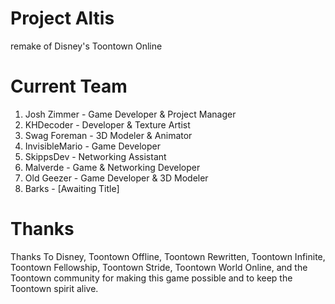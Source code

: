 # Project Altis
remake of Disney's Toontown Online
  
# Current Team
 
1. Josh Zimmer - Game Developer & Project Manager
2. KHDecoder - Developer & Texture Artist
3. Swag Foreman - 3D Modeler & Animator
4. InvisibleMario - Game Developer
5. SkippsDev - Networking Assistant
6. Malverde - Game & Networking Developer
7. Old Geezer - Game Developer & 3D Modeler
8. Barks - [Awaiting Title]


# Thanks

Thanks To Disney, Toontown Offline, Toontown Rewritten, Toontown Infinite, Toontown Fellowship, Toontown Stride, Toontown World Online, 
and the Toontown community for making this game possible and to keep the Toontown spirit alive.
